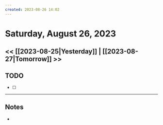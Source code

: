 ```yaml
---
created: 2023-08-26 14:02
---
```

# Saturday, August 26, 2023
<< [[2023-08-25|Yesterday]] | [[2023-08-27|Tomorrow]] >>
---
## TODO
- [ ] 
---
## Notes
-
